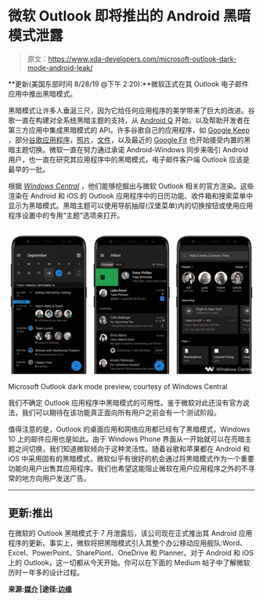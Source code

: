 # 微软 Outlook 即将推出的 Android 黑暗模式泄露

> 原文：<https://www.xda-developers.com/microsoft-outlook-dark-mode-android-leak/>

**更新(美国东部时间 8/28/19 @下午 2:20):**微软正式在其 Outlook 电子邮件应用中推出黑暗模式。

黑暗模式让许多人垂涎三尺，因为它给任何应用程序的美学带来了巨大的改进。谷歌一直在构建对全系统黑暗主题的支持，从 [Android Q](https://www.xda-developers.com/tag/android-q/) 开始，以及帮助开发者在第三方应用中集成黑暗模式的 API。许多谷歌自己的应用程序，如 [Google Keep](https://www.xda-developers.com/google-keep-notes-dark-mode/) ，部分[谷歌应用程序](https://www.xda-developers.com/google-app-dark-theme-search-discover/)，[照片](https://www.xda-developers.com/google-photos-dark-theme-roll-out/)，[文件](https://www.xda-developers.com/files-by-google-dark-theme/)，以及最近的 [Google Fit](https://www.xda-developers.com/google-fit-dark-theme/) 也开始接受内置的黑暗主题切换。微软一直在努力通过承诺 Android-Windows 同步来吸引 Android 用户，也一直在研究其应用程序中的黑暗模式，电子邮件客户端 Outlook 应该是最早的一批。

根据 [*Windows Central*](https://www.windowscentral.com/outlook-androids-upcoming-new-dark-mode) ，他们能够挖掘出与微软 Outlook 相关的官方渲染。这些渲染在 Android 和 iOS 的 Outlook 应用程序中的日历功能、收件箱和搜索菜单中显示为黑暗模式。黑暗主题可以使用导航抽屉(汉堡菜单)内的切换按钮或使用应用程序设置中的专用“主题”选项来打开。

 <picture>![microsoft outlook dark mode](img/7bbba34c4cd2f62990352caf08e47162.png)</picture> 

Microsoft Outlook dark mode preview, courtesy of Windows Central

我们不确定 Outlook 应用程序中黑暗模式的可用性。鉴于微软对此还没有官方说法，我们可以期待在该功能真正面向所有用户之前会有一个测试阶段。

值得注意的是，Outlook 的桌面应用和网络应用都已经有了黑暗模式，Windows 10 上的邮件应用也是如此。由于 Windows Phone 界面从一开始就可以在亮暗主题之间切换，我们知道微软倾向于这种灵活性。随着谷歌和苹果都在 Android 和 iOS 中采用固有的黑暗模式，微软似乎有很好的机会通过将黑暗模式作为一个重要功能向用户出售其应用程序。我们也希望这能阻止微软在用户应用程序之外的不寻常的地方向用户发送广告。

* * *

## 更新:推出

在微软的 Outlook 黑暗模式于 7 月泄露后，该公司现在正式推出其 Android 应用程序的更新。事实上，微软将把黑暗模式引入其整个办公移动应用舰队:Word、Excel、PowerPoint、SharePiont、OneDrive 和 Planner。对于 Android 和 iOS 上的 Outlook，这一切都从今天开始。你可以在下面的 Medium 帖子中了解微软历时一年多的设计过程。

**来源:[媒介](https://medium.com/microsoft-design/designing-dark-mode-31400530787a) |途径:[边缘](https://www.theverge.com/2019/8/28/20835008/microsoft-outlook-ios-android-office-dark-mode-launch-ios-13)**